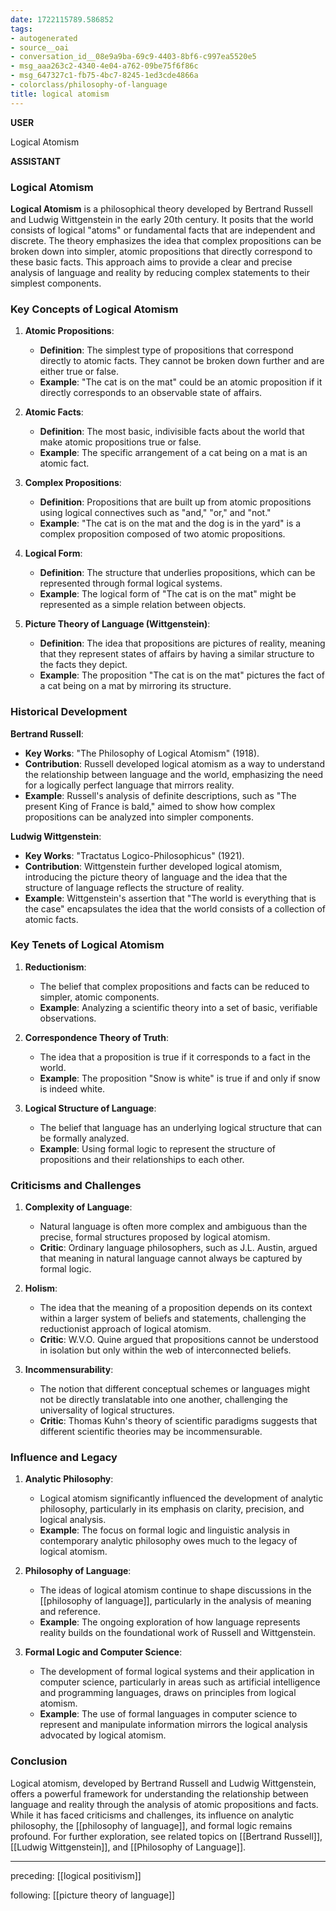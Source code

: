 ```yaml
---
date: 1722115789.586852
tags:
- autogenerated
- source__oai
- conversation_id__08e9a9ba-69c9-4403-8bf6-c997ea5520e5
- msg_aaa263c2-4340-4e04-a762-09be75f6f86c
- msg_647327c1-fb75-4bc7-8245-1ed3cde4866a
- colorclass/philosophy-of-language
title: logical atomism
---
```


**USER**

Logical Atomism


**ASSISTANT**

### Logical Atomism

**Logical Atomism** is a philosophical theory developed by Bertrand Russell and Ludwig Wittgenstein in the early 20th century. It posits that the world consists of logical "atoms" or fundamental facts that are independent and discrete. The theory emphasizes the idea that complex propositions can be broken down into simpler, atomic propositions that directly correspond to these basic facts. This approach aims to provide a clear and precise analysis of language and reality by reducing complex statements to their simplest components.

### Key Concepts of Logical Atomism

1. **Atomic Propositions**:
   - **Definition**: The simplest type of propositions that correspond directly to atomic facts. They cannot be broken down further and are either true or false.
   - **Example**: "The cat is on the mat" could be an atomic proposition if it directly corresponds to an observable state of affairs.

2. **Atomic Facts**:
   - **Definition**: The most basic, indivisible facts about the world that make atomic propositions true or false.
   - **Example**: The specific arrangement of a cat being on a mat is an atomic fact.

3. **Complex Propositions**:
   - **Definition**: Propositions that are built up from atomic propositions using logical connectives such as "and," "or," and "not."
   - **Example**: "The cat is on the mat and the dog is in the yard" is a complex proposition composed of two atomic propositions.

4. **Logical Form**:
   - **Definition**: The structure that underlies propositions, which can be represented through formal logical systems.
   - **Example**: The logical form of "The cat is on the mat" might be represented as a simple relation between objects.

5. **Picture Theory of Language (Wittgenstein)**:
   - **Definition**: The idea that propositions are pictures of reality, meaning that they represent states of affairs by having a similar structure to the facts they depict.
   - **Example**: The proposition "The cat is on the mat" pictures the fact of a cat being on a mat by mirroring its structure.

### Historical Development

**Bertrand Russell**:
- **Key Works**: "The Philosophy of Logical Atomism" (1918).
- **Contribution**: Russell developed logical atomism as a way to understand the relationship between language and the world, emphasizing the need for a logically perfect language that mirrors reality.
- **Example**: Russell's analysis of definite descriptions, such as "The present King of France is bald," aimed to show how complex propositions can be analyzed into simpler components.

**Ludwig Wittgenstein**:
- **Key Works**: "Tractatus Logico-Philosophicus" (1921).
- **Contribution**: Wittgenstein further developed logical atomism, introducing the picture theory of language and the idea that the structure of language reflects the structure of reality.
- **Example**: Wittgenstein's assertion that "The world is everything that is the case" encapsulates the idea that the world consists of a collection of atomic facts.

### Key Tenets of Logical Atomism

1. **Reductionism**:
   - The belief that complex propositions and facts can be reduced to simpler, atomic components.
   - **Example**: Analyzing a scientific theory into a set of basic, verifiable observations.

2. **Correspondence Theory of Truth**:
   - The idea that a proposition is true if it corresponds to a fact in the world.
   - **Example**: The proposition "Snow is white" is true if and only if snow is indeed white.

3. **Logical Structure of Language**:
   - The belief that language has an underlying logical structure that can be formally analyzed.
   - **Example**: Using formal logic to represent the structure of propositions and their relationships to each other.

### Criticisms and Challenges

1. **Complexity of Language**:
   - Natural language is often more complex and ambiguous than the precise, formal structures proposed by logical atomism.
   - **Critic**: Ordinary language philosophers, such as J.L. Austin, argued that meaning in natural language cannot always be captured by formal logic.

2. **Holism**:
   - The idea that the meaning of a proposition depends on its context within a larger system of beliefs and statements, challenging the reductionist approach of logical atomism.
   - **Critic**: W.V.O. Quine argued that propositions cannot be understood in isolation but only within the web of interconnected beliefs.

3. **Incommensurability**:
   - The notion that different conceptual schemes or languages might not be directly translatable into one another, challenging the universality of logical structures.
   - **Critic**: Thomas Kuhn's theory of scientific paradigms suggests that different scientific theories may be incommensurable.

### Influence and Legacy

1. **Analytic Philosophy**:
   - Logical atomism significantly influenced the development of analytic philosophy, particularly in its emphasis on clarity, precision, and logical analysis.
   - **Example**: The focus on formal logic and linguistic analysis in contemporary analytic philosophy owes much to the legacy of logical atomism.

2. **Philosophy of Language**:
   - The ideas of logical atomism continue to shape discussions in the [[philosophy of language]], particularly in the analysis of meaning and reference.
   - **Example**: The ongoing exploration of how language represents reality builds on the foundational work of Russell and Wittgenstein.

3. **Formal Logic and Computer Science**:
   - The development of formal logical systems and their application in computer science, particularly in areas such as artificial intelligence and programming languages, draws on principles from logical atomism.
   - **Example**: The use of formal languages in computer science to represent and manipulate information mirrors the logical analysis advocated by logical atomism.

### Conclusion

Logical atomism, developed by Bertrand Russell and Ludwig Wittgenstein, offers a powerful framework for understanding the relationship between language and reality through the analysis of atomic propositions and facts. While it has faced criticisms and challenges, its influence on analytic philosophy, the [[philosophy of language]], and formal logic remains profound. For further exploration, see related topics on [[Bertrand Russell]], [[Ludwig Wittgenstein]], and [[Philosophy of Language]].


---

preceding: [[logical positivism]]  


following: [[picture theory of language]]